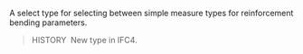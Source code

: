 A select type for selecting between simple measure types for reinforcement bending parameters.

> HISTORY&nbsp; New type in IFC4.

